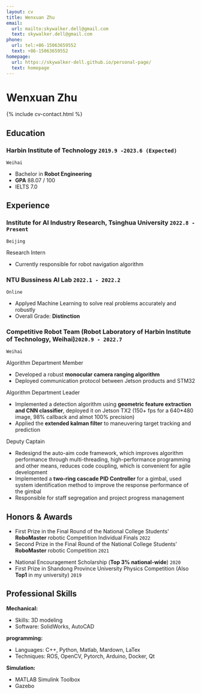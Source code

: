 ```yaml
---
layout: cv
title: Wenxuan Zhu
email:
  url: mailto:skywalker.dell@gmail.com
  text: skywalker.dell@gmail.com
phone:
  url: tel:+86-15063659552
  text: +86-15063659552
homepage:
  url: https://skywalker-dell.github.io/personal-page/
  text: homepage
---
```


# Wenxuan Zhu

<!--
include contact information from the front matter
Supported arguments:
    - homepage: url, text
        - phone
        - email
            -->

{% include cv-contact.html %}

## Education

<!-- ### **Harbin Institute of Technology, Weihai (HIT)** `2019.9 -2023.6(Expected)` -->
### **Harbin Institute of Technology** `2019.9 -2023.6 (Expected)`
<!-- ### **Harbin Institute of Technology (C9 League)** `2019.9 -2023.6 (Expected)` -->



```
Weihai
```

- Bachelor in **Robot Engineering**
- **GPA**   88.07 / 100
- IELTS 7.0


## Experience
### **Institute for AI Industry Research, Tsinghua University** `2022.8 - Present`
```
Beijing
```

Research Intern<br> 
- Currently responsible for robot navigation algorithm


### **NTU Bussiness AI Lab** `2022.1 - 2022.2`
```
Online
```
- Applyed Machine Learning to solve real problems accurately and robustly
- Overall Grade: **Distinction**

### **Competitive Robot Team** (Robot Laboratory of Harbin Institute of Technology, Weihai)`2020.9 - 2022.7`
```
Weihai
```


Algorithm Department Member<br> 

- Developed a robust **monocular camera ranging algorithm**
- Deployed communication protocol between Jetson products and STM32

Algorithm Department Leader<br>

- Implemented a detection algorithm using **geometric feature extraction and CNN classifier**, deployed it on Jetson TX2 (150+ fps for a 640*480 image, 98% callback and almot 100% precision)
- Applied the **extended kalman filter** to maneuvering target tracking and prediction
<!-- - Used **fourier transform** to fit motion with a specific law -->

Deputy Captain<br>
<!-- - Redesignd the auto-aim code framework -->
- Redesignd the auto-aim code framework, which improves algorithm performance through multi-threading, high-performance programming and other means, reduces code coupling, which is convenient for agile development
- Implemented a **two-ring cascade PID Controller** for a gimbal, used system identification method to improve the response performance of the gimbal
- Responsible for staff segregation and project progress management
<!-- - Opened training courses for college freshmen -->




## Honors & Awards

<!-- - Second Prize in the Final Round of the National College Students’ RoboMaster robotic Competition `2021`<br>(**The largest and most influential robot competition in China**)  -->
- First Prize in the Final Round of the National College Students' **RoboMaster** robotic Competition Individual Finals `2022`<br> 
- Second Prize in the Final Round of the National College Students' **RoboMaster** robotic Competition `2021`<br> 

<!-- - First Prize in the Northern Contest Zone of the National College Students’ RoboMaster robotic Competition `2021` <br> -->
- National Encouragement Scholarship (**Top 3% national-wide**) `2020` <br>
- First Prize in Shandong Province University Physics Competition (Also **Top1** in my university) `2019` <br>




## Professional Skills

**Mechanical:**
- Skills: 3D modeling
- Software: SolidWorks, AutoCAD

**programming:**
- Languages: C++, Python, Matlab, Mardown, LaTex
- Techniques: ROS, OpenCV, Pytorch, Arduino, Docker, Qt
<!-- - Digital Image Processing with OpenCV -->
<!-- - Machine Learning and Deep Learning (Pytorch) -->
  <!-- - Linux Development -->
  <!-- - ROS2 Development and Embedded System Development -->
<!-- - ROS2 Development -->


**Simulation:**
- MATLAB Simulink Toolbox
- Gazebo
  <!-- - Coppeliasim -->


<!-- ### Footer

Last updated: May 2013 -->
